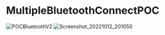 # MultipleBluetoothConnectPOC
![POCBluetoothV2](https://user-images.githubusercontent.com/63589114/210196312-08dce73e-5c3a-4697-930d-d0084b7dcf2a.png)
![Screenshot_20221012_201050](https://user-images.githubusercontent.com/63589114/210196314-7cf16cda-030e-4b40-84a2-cb3dd673af1f.jpg)
